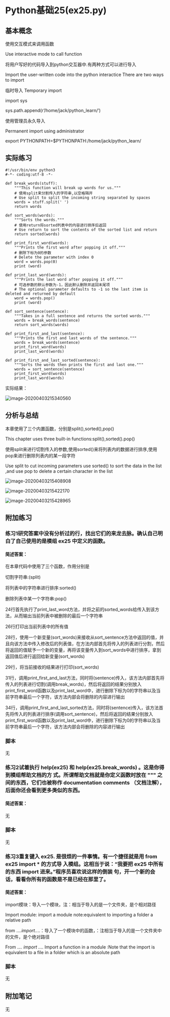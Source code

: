 # Python基础25(ex25.py)

## 基本概念

使用交互模式来调用函数

Use interactive mode to call function 

将用户写好的代码导入到python交互器中.有两种方式可以进行导入

Import the user-written code into the python interactice There are two ways to import

临时导入 Temporary import

import sys

sys.path.append(r’/home/jack/python_learn/’)

使用管理员永久导入

Permanent import using administrator

export PYTHONPATH=$PYTHONPATH:/home/jack/python_learn/



## 实际练习

```
#!/usr/bin/env python3
#-*- coding:utf-8 -*-

def break_words(stuff):
    """This function will break up words for us."""
	# 使用split来分割传入的字符串,以空格隔开
	# Use split to split the incoming string separated by spaces
    words = stuff.split(' ')
    return words

def sort_words(words):
    """Sorts the words."""
	# 使用return将sorted列表中的内容进行排序后返回
	# Use return to sort the contents of the sorted list and return
    return sorted(words)

def print_first_word(words):
    """Prints the first word after popping it off."""
	# 删除下标为0的参数
	# Delete the parameter with index 0
    word = words.pop(0)
    print (word)

def print_last_word(words):
    """Prints the last word after popping it off."""
	# 可选参数的默认参数为-1，因此默认删除并返回末尾项
	# The optional parameter defaults to -1 so the last item is deleted and returned by default
    word = words.pop()
    print (word)

def sort_sentence(sentence):
    """Takes in a full sentence and returns the sorted words."""
    words = break_words(sentence)
    return sort_words(words)

def print_first_and_last(sentence):
    """Prints the first and last words of the sentence."""
    words = break_words(sentence)
    print_first_word(words)
    print_last_word(words)

def print_first_and_last_sorted(sentence):
    """Sorts the words then prints the first and last one."""
    words = sort_sentence(sentence)
    print_first_word(words)
    print_last_word(words)
```

实际结果：

![image-20200403215340560](assets/image-20200403215340560.png)



## 分析与总结

本章使用了三个内置函数，分别是split(),sorted(),pop()

This chapter uses three built-in functions:split(),sorted().pop()

使用split来进行切割传入的参数,使用sorted()来将列表内的数据进行排序,使用pop来进行删除列表内的某一段字符

Use split to cut incoming parameters use sorted() to sort the data in the list ,and use pop to delete a certain character in the list

![image-20200403215408908](assets/image-20200403215408908.png)

![image-20200403215422170](assets/image-20200403215422170.png)

![image-20200403215428965](assets/image-20200403215428965.png)

## 附加练习

### 练习1研究答案中没有分析过的行，找出它们的来龙去脉。确认自己明白了自己使用的是模组 ex25 中定义的函数。

#### 简述答案：

在本章代码中使用了三个函数，作用分别是

切割字符串:(split)

将列表中的字符串进行排序:sorted()

删除列表中某一个字符串:pop()



24行首先执行了print_last_word方法，并将之前的sorted_words给传入到该方法，从而输出当前列表中被删除的最后一个字符串

26行打印出当前列表中的所有值

28行，使用一个新变量(sort_words)来接收从sort_sentence方法中返回的值，并且向该方法中传入修改后的列表值，在方法内部首先将传入的列表进行分割，然后将返回的值赋予一个新的变量，再将该变量传入到sort_words中进行排序，拿到返回值后进行返回给新变量(sort_words)

29行，将当前接收的结果进行打印(sort_words)

31行，调用print_first_and_last方法，同时将(sentence)传入，该方法内部首先将传入的列表进行切割(调用break_words)，然后将返回的结果分别放入print_first_word函数以及print_last_word中，进行删除下标为0的字符串以及当前字符串最后一个字符，该方法内部会将删除的内容进行输出

34行，调用print_first_and_last_sorted方法，同时将(sentence)传入，该方法首先将传入的列表进行排序(调用sort_sentence)，然后将返回的结果分别放入print_first_word函数以及print_last_word中，进行删除下标为0的字符串以及当前字符串最后一个字符，该方法内部会将删除的内容进行输出

### 脚本

无

### 练习2试着执行 help(ex25) 和 help(ex25.break_words) 。这是你得到模组帮助文档的方 式。所谓帮助文档就是你定义函数时放在 """ 之间的东西，它们也被称作 documentation comments （文档注解），后面你还会看到更多类似的东西。

####  简述答案：

无

### 脚本

无

### 练习3重复键入 ex25. 是很烦的一件事情。有一个捷径就是用 from ex25 import * 的方式导 入模组。这相当于说：“我要把 ex25 中所有的东西 import 进来。”程序员喜欢说这样的倒装 句，开一个新的会话，看看你所有的函数是不是已经在那里了。

#### 简述答案：

import模块：导入一个模块，注：相当于导入的是一个文件夹，是个相对路径

Import module: import a module note:equivalent to importing a folder a relative path

from ..*..import..*..：导入了一个模块中的函数，：注相当于导入的是一个文件夹中的文件，是个绝对路径

From ..*.. import ..*.. Import a function in a module :Note that the import is equivalent to a file in a folder which is an absolute path

### 脚本

无



## 附加笔记

无
